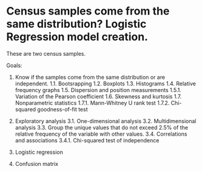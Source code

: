 # Census samples come from the same distribution? Logistic Regression model creation.
These are two census samples.

Goals:
1. Know if the samples come from the same distribution or are independent.
1.1. Bootsrapping
1.2. Boxplots
1.3. Histograms
1.4. Relative frequency graphs
1.5. Dispersion and position measurements
1.5.1. Variation of the Pearson coefficient
1.6. Skewness and kurtosis
1.7. Nonparametric statistics
1.7.1. Mann-Whitney U rank test
1.7.2. Chi-squared goodness-of-fit test

3. Exploratory analysis
3.1. One-dimensional analysis
3.2. Multidimensional analysis
3.3. Group the unique values that do not exceed 2.5% of the relative frequency of the variable with other values.
3.4. Correlations and associations
3.4.1. Chi-squared test of independence

4. Logistic regression
5. Confusion matrix
